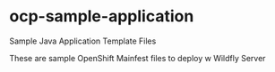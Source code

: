 # ocp-sample-application
Sample Java Application Template Files

These are sample OpenShift Mainfest files to deploy w Wildfly Server
